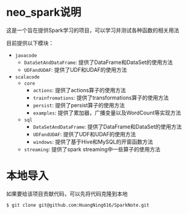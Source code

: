 # neo_spark说明
这是一个旨在提供Spark学习的项目，可以学习并测试各种函数的相关用法

目前提供以下模块：
* `javacode`
    * `DataSetAndDataFrame`: 提供了DataFrame和DataSet的使用方法
    * `UDFandUDAF`: 提供了UDF和UDAF的使用方法
* `scalacode`
    * `core`
        * `actions`: 提供了actions算子的使用方法
        * `trainfromations`: 提供了transformations算子的使用方法
        * `persist`: 提供了persist算子的使用方法
        * `examples`: 提供了累加器，广播变量以及WordCount等实现方法
    * `sql`
        * `DataSetAndDataFrame`: 提供了DataFrame和DataSet的使用方法
        * `UDFandUDAF`: 提供了UDF和UDAF的使用方法
        * `windows`: 提供了基于Hive和MySQL的开窗函数方法
    * `streaming`: 提供了spark streaming中一些算子的使用方法


# 本地导入
如果要给该项目贡献代码，可以先将代码克隆到本地

```bash
$ git clone git@github.com:HuangNing616/SparkNote.git
```